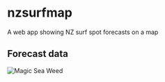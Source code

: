 # nzsurfmap

A web app showing NZ surf spot forecasts on a map

## Forecast data

![Magic Sea Weed](http://magicseaweed.com?raw=true)
